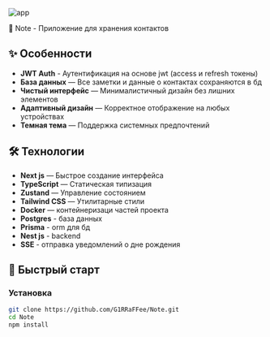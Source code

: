 ![app](https://github.com/user-attachments/assets/71996f57-4b6f-4ea5-a48d-903880ece6e8)

📝 Note - Приложение для хранения контактов

## ✨ Особенности
- **JWT Auth** - Аутентификация на основе jwt (access и refresh токены)
- **База данных** — Все заметки и данные о контактах сохраняются в бд
- **Чистый интерфейс** — Минималистичный дизайн без лишних элементов
- **Адаптивный дизайн** — Корректное отображение на любых устройствах
- **Темная тема** — Поддержка системных предпочтений

## 🛠 Технологии
- **Next js** — Быстрое создание интерфейса
- **TypeScript** — Статическая типизация
- **Zustand** — Управление состоянием
- **Tailwind CSS** — Утилитарные стили
- **Docker** — контейнеризаци частей проекта
- **Postgres** - база данных
- **Prisma** - orm для бд
- **Nest js** - backend
- **SSE** - отправка уведомлений о дне рождения

## 🚀 Быстрый старт

### Установка
```bash
git clone https://github.com/G1RRaFFee/Note.git
cd Note
npm install
